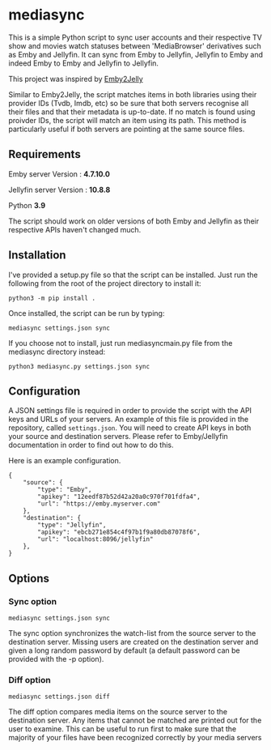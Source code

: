 # mediasync
This is a simple Python script to sync user accounts and their respective TV show and movies watch statuses between 'MediaBrowser' derivatives such as Emby and Jellyfin. It can sync from Emby to Jellyfin, Jellyfin to Emby and indeed Emby to Emby and Jellyfin to Jellyfin. 

This project was inspired by [Emby2Jelly](https://github.com/Marc-Vieg/Emby2Jelly) 

Similar to Emby2Jelly, the script matches items in both libraries using their provider IDs (Tvdb, Imdb, etc) so be sure that both servers recognise all their files and that their metadata is up-to-date. If no match is found using proivder IDs, the script will match an item using its path. This method is particularly useful if both servers are pointing at the same source files. 

## Requirements
Emby server Version : **4.7.10.0**

Jellyfin server Version : **10.8.8**

Python **3.9**

The script should work on older versions of both Emby and Jellyfin as their respective APIs haven't changed much. 

## Installation
I've provided a setup.py file so that the script can be installed. Just run the following from the root of the project directory to install it:
```
python3 -m pip install .
```

Once installed, the script can be run by typing:
```
mediasync settings.json sync
```

If you choose not to install, just run mediasyncmain.py file from the mediasync directory instead:
```
python3 mediasync.py settings.json sync
```

## Configuration
A JSON settings file is required in order to provide the script with the API keys and URLs of your servers. An example of this file is provided in the repository, called `settings.json`. You will need to create API keys in both your source and destination servers. Please refer to Emby/Jellyfin documentation in order to find out how to do this. 

Here is an example configuration. 

```
{
    "source": {
        "type": "Emby",
        "apikey": "12eedf87b52d42a20a0c970f701fdfa4",
        "url": "https://emby.myserver.com"
    },
    "destination": {
        "type": "Jellyfin",
        "apikey": "ebcb271e854c4f97b1f9a80db87078f6",
        "url": "localhost:8096/jellyfin"
    },
}
```

## Options
### Sync option 
```
mediasync settings.json sync
```
The sync option synchronizes the watch-list from the source server to the destination server. Missing users are created on the destination server and given a long random password by default (a default password can be provided with the -p option).

### Diff option
```
mediasync settings.json diff
```
The diff option compares media items on the source server to the destination server. Any items that cannot be matched are printed out for the user to examine. This can be useful to run first to make sure that the majority of your files have been recognized correctly by your media servers
